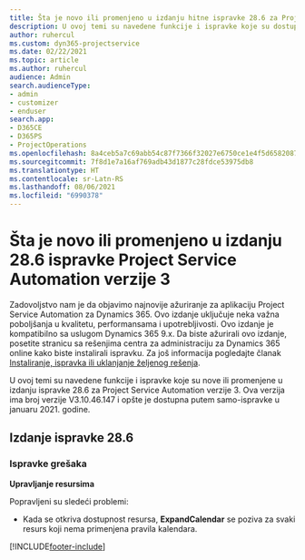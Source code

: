 ```yaml
---
title: Šta je novo ili promenjeno u izdanju hitne ispravke 28.6 za Project Service Automation verzije 3
description: U ovoj temi su navedene funkcije i ispravke koje su dostupne u izdanju hitne ispravke 28.6 za Project Service Automation verzije 3.
author: ruhercul
ms.custom: dyn365-projectservice
ms.date: 02/22/2021
ms.topic: article
ms.author: ruhercul
audience: Admin
search.audienceType:
- admin
- customizer
- enduser
search.app:
- D365CE
- D365PS
- ProjectOperations
ms.openlocfilehash: 8a4ceb5a7c69abb54c87f7366f32027e6750ce1e4f5d6582087ed44612afbeb1
ms.sourcegitcommit: 7f8d1e7a16af769adb43d1877c28fdce53975db8
ms.translationtype: HT
ms.contentlocale: sr-Latn-RS
ms.lasthandoff: 08/06/2021
ms.locfileid: "6990378"
---
```

# <a name="whats-new-or-changed-in-project-service-automation-update-release-286-v3"></a>Šta je novo ili promenjeno u izdanju 28.6 ispravke Project Service Automation verzije 3

Zadovoljstvo nam je da objavimo najnovije ažuriranje za aplikaciju Project Service Automation za Dynamics 365. Ovo izdanje uključuje neka važna poboljšanja u kvalitetu, performansama i upotrebljivosti. Ovo izdanje je kompatibilno sa uslugom Dynamics 365 9.x. Da biste ažurirali ovo izdanje, posetite stranicu sa rešenjima centra za administraciju za Dynamics 365 online kako biste instalirali ispravku. Za još informacija pogledajte članak [Instaliranje, ispravka ili uklanjanje željenog rešenja](/power-platform/admin/install-remove-preferred-solution).

U ovoj temi su navedene funkcije i ispravke koje su nove ili promenjene u izdanju ispravke 28.6 za Project Service Automation verzije 3. Ova verzija ima broj verzije V3.10.46.147 i opšte je dostupna putem samo-ispravke u januaru 2021. godine.

## <a name="update-release-286"></a>Izdanje ispravke 28.6

### <a name="bug-fixes"></a>Ispravke grešaka


**Upravljanje resursima**

Popravljeni su sledeći problemi:

- Kada se otkriva dostupnost resursa, **ExpandCalendar** se poziva za svaki resurs koji nema primenjena pravila kalendara.


[!INCLUDE[footer-include](../includes/footer-banner.md)]